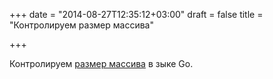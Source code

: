 +++
date = "2014-08-27T12:35:12+03:00"
draft = false
title = "Контролируем размер массива"

+++

<p>Контролируем <a href="http://openmymind.net/Controlling-Array-Growth-In-Golang/">размер массива</a> в зыке Go.</p>

